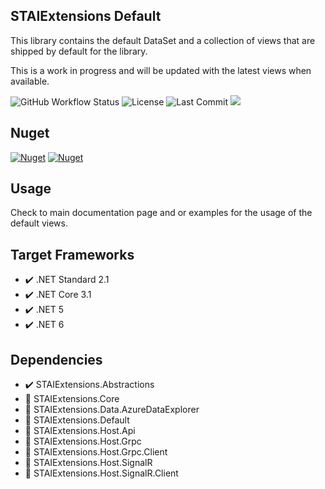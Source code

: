 ## STAIExtensions Default

This library contains the default DataSet and a collection of views that are shipped by default
for the library.

This is a work in progress and will be updated with the latest views when available.


![GitHub Workflow Status](https://img.shields.io/github/workflow/status/TrevorMare/STAIExtensions/.NET?style=for-the-badge)
![License](https://img.shields.io/github/license/trevormare/staiextensions?style=for-the-badge)
![Last Commit](https://img.shields.io/github/last-commit/trevormare/staiextensions?style=for-the-badge)
<a href="https://trevormare.github.io/STAIExtensions/api/STAIExtensions.Default.DataSets.html"><img src="https://img.shields.io/badge/Documentation-Help-informational?style=for-the-badge" /></a>

## Nuget
[![Nuget](https://img.shields.io/nuget/v/STAIExtensions.Default?style=for-the-badge)](https://www.nuget.org/packages/STAIExtensions.Default/)
[![Nuget](https://img.shields.io/nuget/dt/STAIExtensions.Default?style=for-the-badge)](https://www.nuget.org/packages/STAIExtensions.Default/)

## Usage

Check to main documentation page and or examples for the usage of the default views.

## Target Frameworks

- :heavy_check_mark: .NET Standard 2.1
- :heavy_check_mark: .NET Core 3.1
- :heavy_check_mark: .NET 5
- :heavy_check_mark: .NET 6

## Dependencies

- :heavy_check_mark: STAIExtensions.Abstractions
- :black_square_button: STAIExtensions.Core
- :black_square_button: STAIExtensions.Data.AzureDataExplorer
- :black_square_button: STAIExtensions.Default
- :black_square_button: STAIExtensions.Host.Api
- :black_square_button: STAIExtensions.Host.Grpc
- :black_square_button: STAIExtensions.Host.Grpc.Client
- :black_square_button: STAIExtensions.Host.SignalR
- :black_square_button: STAIExtensions.Host.SignalR.Client

